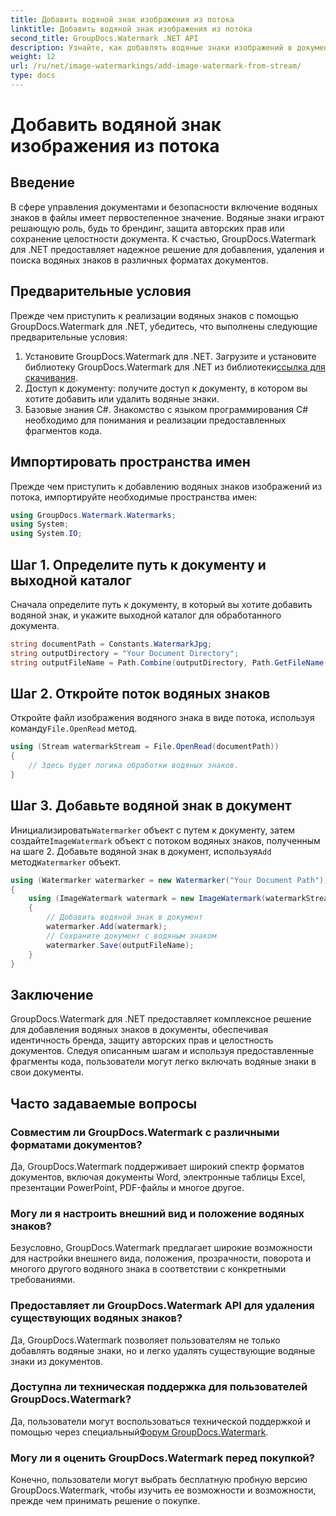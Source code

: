 ```yaml
---
title: Добавить водяной знак изображения из потока
linktitle: Добавить водяной знак изображения из потока
second_title: GroupDocs.Watermark .NET API
description: Узнайте, как добавлять водяные знаки изображений в документы с помощью GroupDocs.Watermark для .NET. Следуйте нашему пошаговому руководству по бесшовной интеграции водяных знаков.
weight: 12
url: /ru/net/image-watermarkings/add-image-watermark-from-stream/
type: docs
---
```

# Добавить водяной знак изображения из потока

## Введение
В сфере управления документами и безопасности включение водяных знаков в файлы имеет первостепенное значение. Водяные знаки играют решающую роль, будь то брендинг, защита авторских прав или сохранение целостности документа. К счастью, GroupDocs.Watermark для .NET предоставляет надежное решение для добавления, удаления и поиска водяных знаков в различных форматах документов.
## Предварительные условия
Прежде чем приступить к реализации водяных знаков с помощью GroupDocs.Watermark для .NET, убедитесь, что выполнены следующие предварительные условия:
1.  Установите GroupDocs.Watermark для .NET. Загрузите и установите библиотеку GroupDocs.Watermark для .NET из библиотеки[ссылка для скачивания](https://releases.groupdocs.com/Watermark/net/).
2. Доступ к документу: получите доступ к документу, в котором вы хотите добавить или удалить водяные знаки.
3. Базовые знания C#. Знакомство с языком программирования C# необходимо для понимания и реализации предоставленных фрагментов кода.

## Импортировать пространства имен
Прежде чем приступить к добавлению водяных знаков изображений из потока, импортируйте необходимые пространства имен:
```csharp
using GroupDocs.Watermark.Watermarks;
using System;
using System.IO;
```

## Шаг 1. Определите путь к документу и выходной каталог
Сначала определите путь к документу, в который вы хотите добавить водяной знак, и укажите выходной каталог для обработанного документа.
```csharp
string documentPath = Constants.WatermarkJpg;
string outputDirectory = "Your Document Directory";
string outputFileName = Path.Combine(outputDirectory, Path.GetFileName(documentPath));
```
## Шаг 2. Откройте поток водяных знаков
 Откройте файл изображения водяного знака в виде потока, используя команду`File.OpenRead` метод.
```csharp
using (Stream watermarkStream = File.OpenRead(documentPath))
{
    // Здесь будет логика обработки водяных знаков.
}
```
## Шаг 3. Добавьте водяной знак в документ
 Инициализировать`Watermarker` объект с путем к документу, затем создайте`ImageWatermark` объект с потоком водяных знаков, полученным на шаге 2. Добавьте водяной знак в документ, используя`Add` метод`Watermarker` объект.
```csharp
using (Watermarker watermarker = new Watermarker("Your Document Path"))
{
    using (ImageWatermark watermark = new ImageWatermark(watermarkStream))
    {
        // Добавить водяной знак в документ
        watermarker.Add(watermark);
        // Сохраните документ с водяным знаком
        watermarker.Save(outputFileName);
    }
}
```

## Заключение
GroupDocs.Watermark для .NET предоставляет комплексное решение для добавления водяных знаков в документы, обеспечивая идентичность бренда, защиту авторских прав и целостность документов. Следуя описанным шагам и используя предоставленные фрагменты кода, пользователи могут легко включать водяные знаки в свои документы.
## Часто задаваемые вопросы
### Совместим ли GroupDocs.Watermark с различными форматами документов?
Да, GroupDocs.Watermark поддерживает широкий спектр форматов документов, включая документы Word, электронные таблицы Excel, презентации PowerPoint, PDF-файлы и многое другое.
### Могу ли я настроить внешний вид и положение водяных знаков?
Безусловно, GroupDocs.Watermark предлагает широкие возможности для настройки внешнего вида, положения, прозрачности, поворота и многого другого водяного знака в соответствии с конкретными требованиями.
### Предоставляет ли GroupDocs.Watermark API для удаления существующих водяных знаков?
Да, GroupDocs.Watermark позволяет пользователям не только добавлять водяные знаки, но и легко удалять существующие водяные знаки из документов.
### Доступна ли техническая поддержка для пользователей GroupDocs.Watermark?
 Да, пользователи могут воспользоваться технической поддержкой и помощью через специальный[Форум GroupDocs.Watermark](https://forum.groupdocs.com/c/watermark/19).
### Могу ли я оценить GroupDocs.Watermark перед покупкой?
Конечно, пользователи могут выбрать бесплатную пробную версию GroupDocs.Watermark, чтобы изучить ее возможности и возможности, прежде чем принимать решение о покупке.
